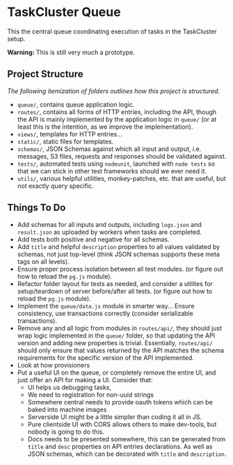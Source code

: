 TaskCluster Queue
=================

This the central queue coordinating execution of tasks in the TaskCluster setup.

**Warning:** This is still very much a prototype.

Project Structure
-----------------
_The following itemization of folders outlines how this project is structured._

 * `queue/`, contains queue application logic.
 * `routes/`, contains all forms of HTTP entries, including the API, though the
   API is mainly implemented by the application logic in `queue/`
   (or at least this is the intention, as we improve the implementation).
 * `views/`, templates for HTTP entries...
 * `static/`, static files for templates.
 * `schemas/`, JSON Schemas against which all input and output, i.e. messages,
    S3 files, requests and responses should be validated against.
 * `tests/`, automated tests using `nodeunit`, launched with `node tests` so
   that we can stick in other test frameworks should we ever need it.
 * `utils/`, various helpful utilities, monkey-patches, etc. that are useful,
   but not exactly query specific.


Things To Do
------------

 * Add schemas for all inputs and outputs, including `logs.json` and
   `result.json` as uploaded by workers when tasks are completed.
 * Add tests both positive and negative for all schemas.
 * Add `title` and helpful `description` properties to all values validated by
   schemas, not just top-level (think JSON schemas supports these meta tags
   on all levels).
 * Ensure proper process isolation between all test modules.
   (or figure out how to reload the `pg.js` module).
 * Refactor folder layout for tests as needed, and consider a utilites for
   setup/teardown of server before/after all tests.
   (or figure out how to reload the `pg.js` module).
 * Implement the `queue/data.js` module in smarter way... Ensure consistency,
   use transactions correctly (consider serializable transactions).
 * Remove any and all logic from modules in `routes/api/`, they should just wrap
   logic implemented in the `queue/` folder, so that updating the API version
   and adding new properties is trivial. Essentially, `routes/api/` should only
   ensure that values returned by the API matches the schema requirements for
   the specific version of the API implemented.
 * Look at how provisioners
 * Put a useful UI on the queue, or completely remove the entire UI, and just
   offer an API for making a UI. Consider that:
    * UI helps us debugging tasks,
    * We need to registration for non-uuid strings
    * Somewhere central needs to provide oauth tokens which can be baked into
      machine images
    * Serverside UI might be a little simpler than coding it all in JS.
    * Pure clientside UI with CORS allows others to make dev-tools, but nobody
      is going to do this.
    * Docs needs to be presented somewhere, this can be generated from
      `title` and `desc` properties on API entries declarations. As well as
      JSON schemas, which can be decorated with `title` and `description`.